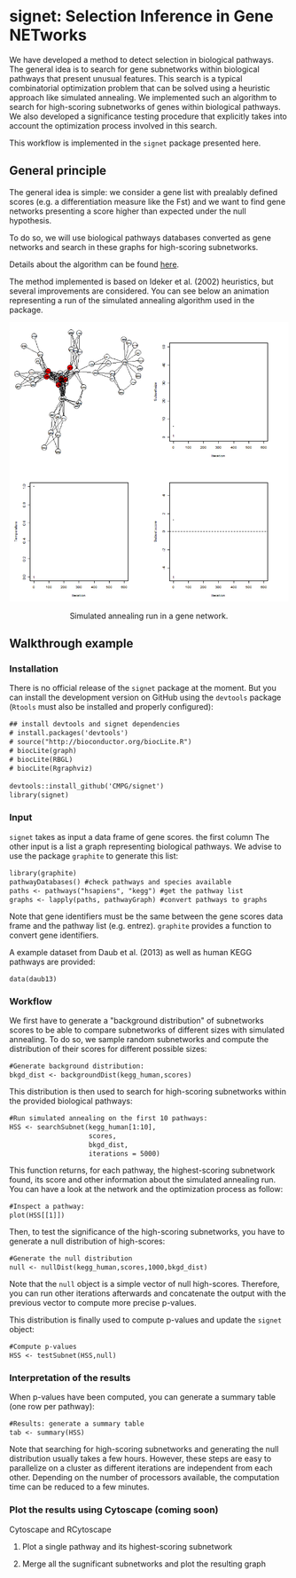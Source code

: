 # signet: Selection Inference in Gene NETworks

We have developed a method to detect selection in biological pathways. 
The general idea is to search for gene subnetworks within biological pathways
that present unusual features. This search is a typical combinatorial 
optimization problem that can be solved using a heuristic approach like 
simulated annealing. We implemented such an algorithm to search for high-scoring
subnetworks of genes within biological pathways. We also developed a 
significance testing procedure that explicitly takes into account the 
optimization process involved in this search.

This workflow is implemented in the `signet` package presented here.

## General principle

The general idea is simple: we consider a gene list with prealably defined scores 
(e.g. a differentiation measure like the Fst) and we want to find gene networks
presenting a score higher than expected under the null hypothesis.

To do so, we will use biological pathways databases converted as gene networks 
and search in these graphs for high-scoring subnetworks.

Details about the algorithm can be found <a href="http://biorxiv.org/content/early/2017/04/18/128306">here</a>.

The method implemented is based on Ideker et al. (2002) heuristics, 
but several improvements are considered. You can see below an animation 
representing a run of the simulated annealing algorithm used in the package.

<p align="center"><img src="misc/anim_50fps.gif"></p>
<p align="center">Simulated annealing run in a gene network.</p>

## Walkthrough example

### Installation

There is no official release of the `signet` package at the moment. 
But you can install the development version on GitHub using the `devtools` 
package (`Rtools` must also be installed and properly configured):

```{r}
## install devtools and signet dependencies
# install.packages('devtools')
# source("http://bioconductor.org/biocLite.R")
# biocLite(graph)
# biocLite(RBGL)
# biocLite(Rgraphviz)

devtools::install_github('CMPG/signet')
library(signet)
```

### Input

`signet` takes as input a data frame of gene scores. the first column
The other input is a list a graph representing biological pathways. We advise 
to use the package `graphite` to generate this list:

```{r}
library(graphite)
pathwayDatabases() #check pathways and species available
paths <- pathways("hsapiens", "kegg") #get the pathway list
graphs <- lapply(paths, pathwayGraph) #convert pathways to graphs
```

Note that gene identifiers must be the same between the gene scores data frame
and the pathway list (e.g. entrez). `graphite` provides a function to convert
gene identifiers.

A example dataset from Daub et al. (2013) as well as human KEGG pathways are 
provided:

```{r}
data(daub13)
```

### Workflow

We first have to generate a "background distribution" of subnetworks scores
to be able to compare subnetworks of different sizes with simulated annealing.
To do so, we sample random subnetworks and compute the distribution of 
their scores for different possible sizes:

```{r}
#Generate background distribution:
bkgd_dist <- backgroundDist(kegg_human,scores)
```

This distribution is then used to search for high-scoring subnetworks within the
provided biological pathways:

```{r}
#Run simulated annealing on the first 10 pathways:
HSS <- searchSubnet(kegg_human[1:10],
                    scores,
                    bkgd_dist,
                    iterations = 5000)
```

This function returns, for each pathway, the highest-scoring subnetwork found,
its score and other information about the simulated annealing run. You can have
a look at the network and the optimization process as follow:

```{r}
#Inspect a pathway:
plot(HSS[[1]])
```

Then, to test the significance of the high-scoring subnetworks, you have to 
generate a null distribution of high-scores:

```{r}
#Generate the null distribution
null <- nullDist(kegg_human,scores,1000,bkgd_dist)
```

Note that the `null` object is a simple vector of null high-scores. Therefore,
you can run other iterations afterwards and concatenate the output with the
previous vector to compute more precise p-values.

This distribution is finally used to compute p-values and update the 
`signet` object:

```{r}
#Compute p-values
HSS <- testSubnet(HSS,null)
```

### Interpretation of the results

When p-values have been computed, you can generate a summary table
(one row per pathway):

```{r}
#Results: generate a summary table
tab <- summary(HSS)
```

Note that searching for high-scoring subnetworks and generating the null 
distribution usually takes a few hours. However, these steps are easy
to parallelize on a cluster as different iterations are independent from each 
other. Depending on the number of processors available, the computation time
can be reduced to a few minutes.

### Plot the results using Cytoscape (coming soon)

Cytoscape and RCytoscape

1. Plot a single pathway and its highest-scoring subnetwork

2. Merge all the sugnificant subnetworks and plot the resulting graph


